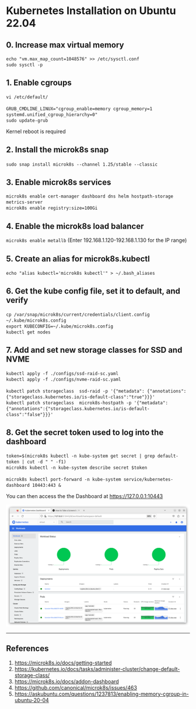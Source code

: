 # Kubernetes Installation on Ubuntu 22.04 

## 0. Increase max virtual memory

```
echo "vm.max_map_count=1048576" >> /etc/sysctl.conf
sudo sysctl -p
```

## 1. Enable cgroups
```
vi /etc/default/

GRUB_CMDLINE_LINUX="cgroup_enable=memory cgroup_memory=1 systemd.unified_cgroup_hierarchy=0"
sudo update-grub
```
Kernel reboot is required


## 2. Install the microk8s snap
`sudo snap install microk8s --channel 1.25/stable --classic`

## 3. Enable microk8s services
```
microk8s enable cert-manager dashboard dns helm hostpath-storage metrics-server
microk8s enable registry:size=100Gi
```

## 4. Enable the microk8s load balancer
`microk8s enable metallb`
(Enter 192.168.1.120-192.168.1.130 for the IP range)

## 5. Create an alias for microk8s.kubectl
`echo "alias kubectl='microk8s kubectl'" > ~/.bash_aliases`

## 6. Get the kube config file, set it to default, and verify
```
cp /var/snap/microk8s/current/credentials/client.config ~/.kube/microk8s.config
export KUBECONFIG=~/.kube/microk8s.config
kubectl get nodes
```

## 7. Add and set new storage classes for SSD and NVME
```
kubectl apply -f ./configs/ssd-raid-sc.yaml
kubectl apply -f ./configs/nvme-raid-sc.yaml

kubectl patch storageclass  ssd-raid -p '{"metadata": {"annotations":{"storageclass.kubernetes.io/is-default-class":"true"}}}'
kubectl patch storageclass  microk8s-hostpath -p '{"metadata": {"annotations":{"storageclass.kubernetes.io/is-default-class":"false"}}}'
```


## 8. Get the secret token used to log into the dashboard
```
token=$(microk8s kubectl -n kube-system get secret | grep default-token | cut -d " " -f1)
microk8s kubectl -n kube-system describe secret $token

microk8s kubectl port-forward -n kube-system service/kubernetes-dashboard 10443:443 &
```

You can then access the the Dashboard at https://127.0.0.1:10443

![K8s-Dashbaord.png](images%2FK8s-Dashbaord.png)


-------------------
References
-------------------
1. https://microk8s.io/docs/getting-started
2. https://kubernetes.io/docs/tasks/administer-cluster/change-default-storage-class/
3. https://microk8s.io/docs/addon-dashboard
4. https://github.com/canonical/microk8s/issues/463
5. https://askubuntu.com/questions/1237813/enabling-memory-cgroup-in-ubuntu-20-04
